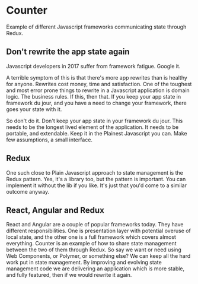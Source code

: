 # Counter

Example of different Javascript frameworks communicating state through Redux.

## Don't rewrite the app state again

Javascript developers in 2017 suffer from framework fatigue. Google it. 

A terrible symptom of this is that there's more app rewrites than is healthy for anyone. Rewrites cost money, time and satisfaction. 
One of the toughest and most error prone things to rewrite in a Javascript application is domain logic. The business rules. If this, then that.
If you keep your app state in framework du jour, and you have a need to change your framework, there goes your state with it.

So don't do it. Don't keep your app state in your framework du jour. This needs to be the longest lived element of the application. It needs to be portable, and extendable.
Keep it in the Plainest Javascript you can. Make few assumptions, a small interface.

## Redux

One such close to Plain Javascript approach to state management is the Redux pattern. Yes, it's a library too, but the pattern is important. You can implement it without the lib if you like. It's just that you'd come to a similar outcome anyway.

## React, Angular and Redux

React and Angular are a couple of popular frameworks today. They have different responsibilities. One is presentation layer with potential overuse of local state, and the other one is a full framework which covers almost everything.
Counter is an example of how to share state management between the two of them through Redux. So say we want or need using Web Components, or Polymer, or something else? We can keep all the hard work put in state management. By improving and evolving state management code we are delivering an application which is more stable, and fully featured, then if we would rewrite it again.

